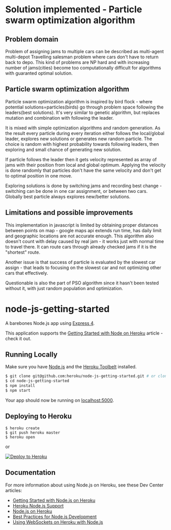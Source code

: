 # Solution implemented - Particle swarm optimization algorithm
## Problem domain
Problem of assigning jams to multiple cars can be described as multi-agent multi-depot Travelling salesman problem where cars don't have to return back to depo. This kind of problems are NP hard and with increasing number of jams(cities) become too computationally difficult for algorithms with guaranted optimal solution.
## Particle swarm optimization algorithm
Particle swarm optimization algorithm is inspired by bird flock - where potential solutions=particles(birds) go through problem space following the leaders(best solutions). It's very similar to genetic algorithm, but replaces mutation and combination with following the leader.

It is mixed with simple optimization algorithms and random generation. As the result every particle during every iteration either follows the local/global leader, explores new solutions or generates new random particle. The choice is random with highest probability towards following leaders, then exploring and small chance of generating new solution.

If particle follows the leader then it gets velocity represented as array of jams with their position from local and global optimum. Applying the velocity is done randomly that particles don't have the same velocity and don't get to optimal position in one move.

Exploring solutions is done by switching jams and recording best change - switching can be done in one car assignment, or between two cars. Globally best particle always explores new/better solutions. 
## Limitations and possible improvements
This implementation in javascript is limited by obtaining proper distances between points on map - google maps api extends run time, has daily limit and geographic locations are not accurate enough. This algorithm also doesn't count with delay caused by real jam - it works just with normal time to travel there. It can route cars through already checked jams if it is the "shortest" route.

Another issue is that success of particle is evaluated by the slowest car assign - that leads to focusing on the slowest car and not optimizing other cars that effectively.

Questionable is also the part of PSO algorithm since it hasn't been tested without it, with just random population and optimization.


# node-js-getting-started

A barebones Node.js app using [Express 4](http://expressjs.com/).

This application supports the [Getting Started with Node on Heroku](https://devcenter.heroku.com/articles/getting-started-with-nodejs) article - check it out.

## Running Locally

Make sure you have [Node.js](http://nodejs.org/) and the [Heroku Toolbelt](https://toolbelt.heroku.com/) installed.

```sh
$ git clone git@github.com:heroku/node-js-getting-started.git # or clone your own fork
$ cd node-js-getting-started
$ npm install
$ npm start
```

Your app should now be running on [localhost:5000](http://localhost:5000/).

## Deploying to Heroku

```
$ heroku create
$ git push heroku master
$ heroku open
```
or

[![Deploy to Heroku](https://www.herokucdn.com/deploy/button.png)](https://heroku.com/deploy)

## Documentation

For more information about using Node.js on Heroku, see these Dev Center articles:

- [Getting Started with Node.js on Heroku](https://devcenter.heroku.com/articles/getting-started-with-nodejs)
- [Heroku Node.js Support](https://devcenter.heroku.com/articles/nodejs-support)
- [Node.js on Heroku](https://devcenter.heroku.com/categories/nodejs)
- [Best Practices for Node.js Development](https://devcenter.heroku.com/articles/node-best-practices)
- [Using WebSockets on Heroku with Node.js](https://devcenter.heroku.com/articles/node-websockets)
